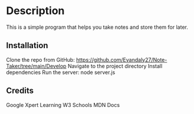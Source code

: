 # Description 
This is a simple program that helps you take notes and store them for later.

## Installation 
Clone the repo from GitHub: https://github.com/Evandaly27/Note-Taker/tree/main/Develop
Navigate to the project directory
Install dependencies 
Run the server: node server.js


## Credits
Google 
Xpert Learning 
W3 Schools
MDN Docs